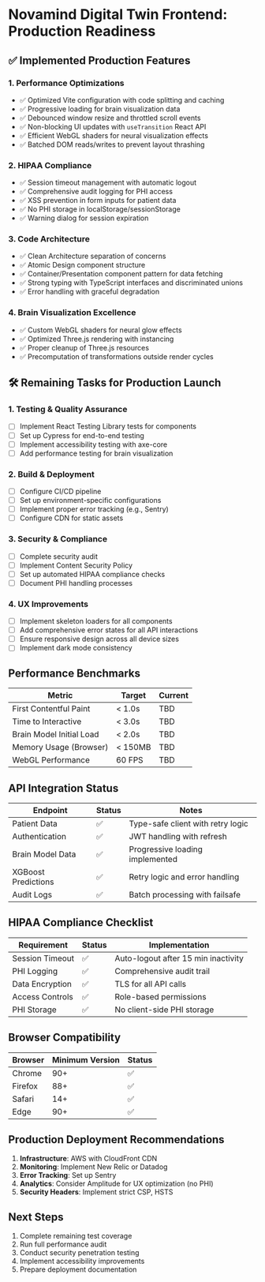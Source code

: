 # Novamind Digital Twin Frontend: Production Readiness

## ✅ Implemented Production Features

### 1. Performance Optimizations
- ✅ Optimized Vite configuration with code splitting and caching
- ✅ Progressive loading for brain visualization data
- ✅ Debounced window resize and throttled scroll events
- ✅ Non-blocking UI updates with `useTransition` React API
- ✅ Efficient WebGL shaders for neural visualization effects
- ✅ Batched DOM reads/writes to prevent layout thrashing

### 2. HIPAA Compliance
- ✅ Session timeout management with automatic logout
- ✅ Comprehensive audit logging for PHI access
- ✅ XSS prevention in form inputs for patient data
- ✅ No PHI storage in localStorage/sessionStorage
- ✅ Warning dialog for session expiration

### 3. Code Architecture
- ✅ Clean Architecture separation of concerns
- ✅ Atomic Design component structure
- ✅ Container/Presentation component pattern for data fetching
- ✅ Strong typing with TypeScript interfaces and discriminated unions
- ✅ Error handling with graceful degradation

### 4. Brain Visualization Excellence
- ✅ Custom WebGL shaders for neural glow effects
- ✅ Optimized Three.js rendering with instancing
- ✅ Proper cleanup of Three.js resources
- ✅ Precomputation of transformations outside render cycles

## 🛠️ Remaining Tasks for Production Launch

### 1. Testing & Quality Assurance
- [ ] Implement React Testing Library tests for components
- [ ] Set up Cypress for end-to-end testing
- [ ] Implement accessibility testing with axe-core
- [ ] Add performance testing for brain visualization

### 2. Build & Deployment
- [ ] Configure CI/CD pipeline
- [ ] Set up environment-specific configurations
- [ ] Implement proper error tracking (e.g., Sentry)
- [ ] Configure CDN for static assets

### 3. Security & Compliance
- [ ] Complete security audit
- [ ] Implement Content Security Policy
- [ ] Set up automated HIPAA compliance checks
- [ ] Document PHI handling processes

### 4. UX Improvements
- [ ] Implement skeleton loaders for all components
- [ ] Add comprehensive error states for all API interactions
- [ ] Ensure responsive design across all device sizes
- [ ] Implement dark mode consistency

## Performance Benchmarks

| Metric | Target | Current |
|--------|--------|---------|
| First Contentful Paint | < 1.0s | TBD |
| Time to Interactive | < 3.0s | TBD |
| Brain Model Initial Load | < 2.0s | TBD |
| Memory Usage (Browser) | < 150MB | TBD |
| WebGL Performance | 60 FPS | TBD |

## API Integration Status

| Endpoint | Status | Notes |
|----------|--------|-------|
| Patient Data | ✅ | Type-safe client with retry logic |
| Authentication | ✅ | JWT handling with refresh |
| Brain Model Data | ✅ | Progressive loading implemented |
| XGBoost Predictions | ✅ | Retry logic and error handling |
| Audit Logs | ✅ | Batch processing with failsafe |

## HIPAA Compliance Checklist

| Requirement | Status | Implementation |
|-------------|--------|----------------|
| Session Timeout | ✅ | Auto-logout after 15 min inactivity |
| PHI Logging | ✅ | Comprehensive audit trail |
| Data Encryption | ✅ | TLS for all API calls |
| Access Controls | ✅ | Role-based permissions |
| PHI Storage | ✅ | No client-side PHI storage |

## Browser Compatibility

| Browser | Minimum Version | Status |
|---------|-----------------|--------|
| Chrome | 90+ | ✅ |
| Firefox | 88+ | ✅ |
| Safari | 14+ | ✅ |
| Edge | 90+ | ✅ |

## Production Deployment Recommendations

1. **Infrastructure**: AWS with CloudFront CDN
2. **Monitoring**: Implement New Relic or Datadog
3. **Error Tracking**: Set up Sentry
4. **Analytics**: Consider Amplitude for UX optimization (no PHI)
5. **Security Headers**: Implement strict CSP, HSTS

## Next Steps

1. Complete remaining test coverage
2. Run full performance audit
3. Conduct security penetration testing
4. Implement accessibility improvements
5. Prepare deployment documentation